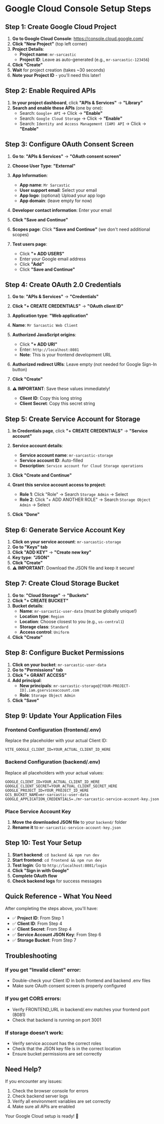 # Google Cloud Console Setup Steps

## Step 1: Create Google Cloud Project

1. **Go to Google Cloud Console**: https://console.cloud.google.com/
2. **Click "New Project"** (top left corner)
3. **Project Details**:
   - **Project name**: `mr-sarcastic`
   - **Project ID**: Leave as auto-generated (e.g., `mr-sarcastic-123456`)
4. **Click "Create"**
5. **Wait** for project creation (takes ~30 seconds)
6. **Note your Project ID** - you'll need this later!

## Step 2: Enable Required APIs

1. **In your project dashboard**, click **"APIs & Services"** → **"Library"**
2. **Search and enable these APIs** (one by one):
   - Search: `Google+ API` → Click → **"Enable"**
   - Search: `Google Cloud Storage` → Click → **"Enable"**
   - Search: `Identity and Access Management (IAM) API` → Click → **"Enable"**

## Step 3: Configure OAuth Consent Screen

1. **Go to**: **"APIs & Services"** → **"OAuth consent screen"**
2. **Choose User Type**: **"External"**
3. **App Information**:
   - **App name**: `Mr Sarcastic`
   - **User support email**: Select your email
   - **App logo**: (optional) Upload your app logo
   - **App domain**: (leave empty for now)
4. **Developer contact information**: Enter your email
5. **Click "Save and Continue"**

6. **Scopes page**: Click **"Save and Continue"** (we don't need additional scopes)

7. **Test users page**:
   - Click **"+ ADD USERS"**
   - Enter your Google email address
   - Click **"Add"**
   - Click **"Save and Continue"**

## Step 4: Create OAuth 2.0 Credentials

1. **Go to**: **"APIs & Services"** → **"Credentials"**
2. **Click "+ CREATE CREDENTIALS"** → **"OAuth client ID"**
3. **Application type**: **"Web application"**
4. **Name**: `Mr Sarcastic Web Client`
5. **Authorized JavaScript origins**:
   - Click **"+ ADD URI"**
   - Enter: `http://localhost:8081`
   - **Note**: This is your frontend development URL
6. **Authorized redirect URIs**: Leave empty (not needed for Google Sign-In button)
7. **Click "Create"**

8. **⚠️ IMPORTANT**: Save these values immediately!
   - **Client ID**: Copy this long string
   - **Client Secret**: Copy this secret string

## Step 5: Create Service Account for Storage

1. **In Credentials page**, click **"+ CREATE CREDENTIALS"** → **"Service account"**
2. **Service account details**:
   - **Service account name**: `mr-sarcastic-storage`
   - **Service account ID**: Auto-filled
   - **Description**: `Service account for Cloud Storage operations`
3. **Click "Create and Continue"**

4. **Grant this service account access to project**:
   - **Role 1**: Click "Role" → Search `Storage Admin` → Select
   - **Role 2**: Click "+ ADD ANOTHER ROLE" → Search `Storage Object Admin` → Select
5. **Click "Done"**

## Step 6: Generate Service Account Key

1. **Click on your service account**: `mr-sarcastic-storage`
2. **Go to "Keys" tab**
3. **Click "ADD KEY"** → **"Create new key"**
4. **Key type**: **"JSON"**
5. **Click "Create"**
6. **⚠️ IMPORTANT**: Download the JSON file and keep it secure!

## Step 7: Create Cloud Storage Bucket

1. **Go to**: **"Cloud Storage"** → **"Buckets"**
2. **Click "+ CREATE BUCKET"**
3. **Bucket details**:
   - **Name**: `mr-sarcastic-user-data` (must be globally unique!)
   - **Location type**: `Region`
   - **Location**: Choose closest to you (e.g., `us-central1`)
   - **Storage class**: `Standard`
   - **Access control**: `Uniform`
4. **Click "Create"**

## Step 8: Configure Bucket Permissions

1. **Click on your bucket**: `mr-sarcastic-user-data`
2. **Go to "Permissions" tab**
3. **Click "+ GRANT ACCESS"**
4. **Add principal**:
   - **New principals**: `mr-sarcastic-storage@[YOUR-PROJECT-ID].iam.gserviceaccount.com`
   - **Role**: `Storage Object Admin`
5. **Click "Save"**

## Step 9: Update Your Application Files

### Frontend Configuration (frontend/.env)
Replace the placeholder with your actual Client ID:
```env
VITE_GOOGLE_CLIENT_ID=YOUR_ACTUAL_CLIENT_ID_HERE
```

### Backend Configuration (backend/.env)
Replace all placeholders with your actual values:
```env
GOOGLE_CLIENT_ID=YOUR_ACTUAL_CLIENT_ID_HERE
GOOGLE_CLIENT_SECRET=YOUR_ACTUAL_CLIENT_SECRET_HERE
GOOGLE_PROJECT_ID=YOUR_PROJECT_ID_HERE
GCS_BUCKET_NAME=mr-sarcastic-user-data
GOOGLE_APPLICATION_CREDENTIALS=./mr-sarcastic-service-account-key.json
```

### Place Service Account Key
1. **Move the downloaded JSON file** to your `backend/` folder
2. **Rename it** to `mr-sarcastic-service-account-key.json`

## Step 10: Test Your Setup

1. **Start backend**: `cd backend && npm run dev`
2. **Start frontend**: `cd frontend && npm run dev`
3. **Test login**: Go to `http://localhost:8081/login`
4. **Click "Sign in with Google"**
5. **Complete OAuth flow**
6. **Check backend logs** for success messages

## Quick Reference - What You Need

After completing the steps above, you'll have:

- ✅ **Project ID**: From Step 1
- ✅ **Client ID**: From Step 4
- ✅ **Client Secret**: From Step 4
- ✅ **Service Account JSON Key**: From Step 6
- ✅ **Storage Bucket**: From Step 7

## Troubleshooting

### If you get "Invalid client" error:
- Double-check your Client ID in both frontend and backend .env files
- Make sure OAuth consent screen is properly configured

### If you get CORS errors:
- Verify FRONTEND_URL in backend/.env matches your frontend port (8081)
- Check that backend is running on port 3001

### If storage doesn't work:
- Verify service account has the correct roles
- Check that the JSON key file is in the correct location
- Ensure bucket permissions are set correctly

## Need Help?

If you encounter any issues:
1. Check the browser console for errors
2. Check backend server logs
3. Verify all environment variables are set correctly
4. Make sure all APIs are enabled

Your Google Cloud setup is ready! 🚀
